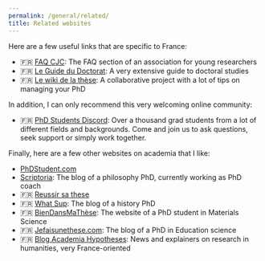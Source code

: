 ```yaml
---
permalink: /general/related/
title: Related websites
---
```



Here are a few useful links that are specific to France:

- 🇫🇷 [FAQ CJC](https://cjc.jeunes-chercheurs.org/faq/): The FAQ section of an association for young researchers
- 🇫🇷 [Le Guide du Doctorat](https://guide-doctorat.fr/): A very extensive guide to doctoral studies
- 🇫🇷 [Le wiki de la thèse](https://wikithese.miraheze.org/wiki/Accueil): A collaborative project with a lot of tips on managing your PhD

In addition, I can only recommend this very welcoming online community:

- 🇫🇷 [PhD Students Discord](https://discord.gg/QNRWg6zYQE): Over a thousand grad students from a lot of different fields and backgrounds. Come and join us to ask questions, seek support or simply work together.

Finally, here are a few other websites on academia that I like:

- [PhDStudent.com](https://www.phdstudent.com/)
- [Scriptoria](https://www.scriptoria.org/en/): The blog of a philosophy PhD, currently working as PhD coach
- 🇫🇷 [Reussir sa these](https://reussirsathese.com/)
- 🇫🇷 [What Sup](https://what-sup.net/): The blog of a history PhD
- 🇫🇷 [BienDansMaThèse](https://www.biendansmathese.com/): The website of a PhD student in Materials Science
- 🇫🇷 [Jefaisunethese.com](https://jefaisunethese.com/): The blog of a PhD in Education science
- 🇫🇷 [Blog Academia Hypotheses](https://academia.hypotheses.org/): News and explainers on research in humanities, very France-oriented